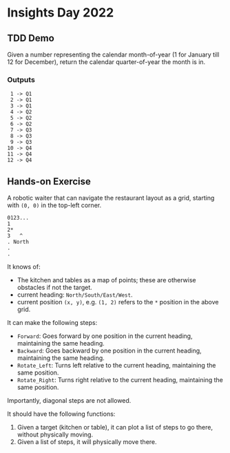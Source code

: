 # Insights Day 2022

## TDD Demo

Given a number representing the calendar month-of-year (1 for January till 12 for December), return the calendar
quarter-of-year the month is in.

### Outputs

````text
 1 -> Q1
 2 -> Q1
 3 -> Q1
 4 -> Q2
 5 -> Q2
 6 -> Q2
 7 -> Q3
 8 -> Q3
 9 -> Q3
10 -> Q4
11 -> Q4
12 -> Q4
````

## Hands-on Exercise

A robotic waiter that can navigate the restaurant layout as a grid, starting with `(0, 0)` in the top-left corner.

    0123...
    1
    2*
    3   ^
    . North
    .
    .

It knows of:

* The kitchen and tables as a map of points; these are otherwise obstacles if not the target.
* current heading: `North/South/East/West`.
* current position `(x, y)`, e.g. `(1, 2)` refers to the `*` position in the above grid.

It can make the following steps:

* `Forward`: Goes forward by one position in the current heading, maintaining the same heading.
* `Backward`: Goes backward by one position in the current heading, maintaining the same heading.
* `Rotate_Left`: Turns left relative to the current heading, maintaining the same position.
* `Rotate_Right`: Turns right relative to the current heading, maintaining the same position.

Importantly, diagonal steps are not allowed.

It should have the following functions:

1. Given a target (kitchen or table), it can plot a list of steps to go there, without physically moving.
2. Given a list of steps, it will physically move there.
